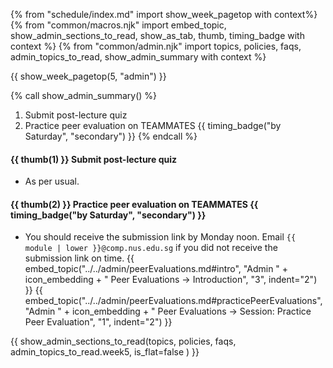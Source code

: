 {% from "schedule/index.md" import show_week_pagetop with context%}
{% from "common/macros.njk" import embed_topic, show_admin_sections_to_read, show_as_tab, thumb, timing_badge with context %}
{% from "common/admin.njk" import topics, policies, faqs, admin_topics_to_read, show_admin_summary with context %}

{{ show_week_pagetop(5, "admin") }}

{% call show_admin_summary() %}

1. Submit post-lecture quiz
1. Practice peer evaluation on TEAMMATES {{ timing_badge("by Saturday", "secondary") }}
{% endcall %}

<div id="additional">

#### {{ thumb(1) }} Submit post-lecture quiz

* As per usual.

#### {{ thumb(2) }} Practice peer evaluation on TEAMMATES {{ timing_badge("by Saturday", "secondary") }}

* You should receive the submission link by Monday noon. Email `{{ module | lower }}@comp.nus.edu.sg` if you did not receive the submission link on time.
{{ embed_topic("../../admin/peerEvaluations.md#intro", "Admin " + icon_embedding + " Peer Evaluations → Introduction", "3", indent="2") }}
{{ embed_topic("../../admin/peerEvaluations.md#practicePeerEvaluations", "Admin " + icon_embedding + " Peer Evaluations → Session: Practice Peer Evaluation", "1", indent="2") }}


</div>

{{ show_admin_sections_to_read(topics, policies, faqs, admin_topics_to_read.week5, is_flat=false ) }}